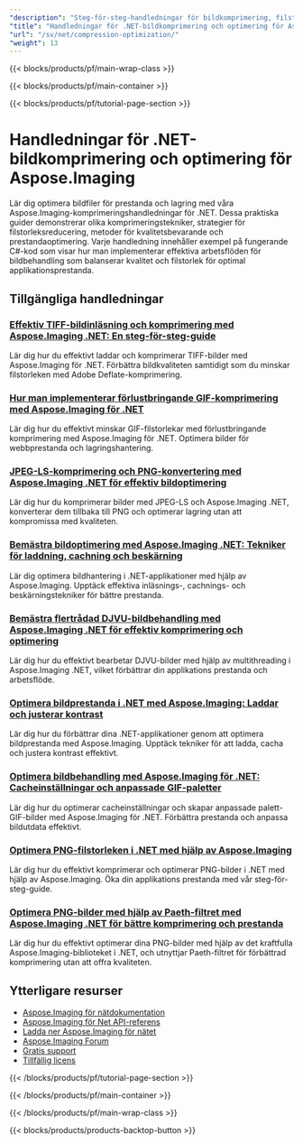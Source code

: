```yaml
---
"description": "Steg-för-steg-handledningar för bildkomprimering, filstorleksoptimering och prestandaförbättring med Aspose.Imaging för .NET."
"title": "Handledningar för .NET-bildkomprimering och optimering för Aspose.Imaging"
"url": "/sv/net/compression-optimization/"
"weight": 13
---
```


{{< blocks/products/pf/main-wrap-class >}}

{{< blocks/products/pf/main-container >}}

{{< blocks/products/pf/tutorial-page-section >}}
# Handledningar för .NET-bildkomprimering och optimering för Aspose.Imaging

Lär dig optimera bildfiler för prestanda och lagring med våra Aspose.Imaging-komprimeringshandledningar för .NET. Dessa praktiska guider demonstrerar olika komprimeringstekniker, strategier för filstorleksreducering, metoder för kvalitetsbevarande och prestandaoptimering. Varje handledning innehåller exempel på fungerande C#-kod som visar hur man implementerar effektiva arbetsflöden för bildbehandling som balanserar kvalitet och filstorlek för optimal applikationsprestanda.

## Tillgängliga handledningar

### [Effektiv TIFF-bildinläsning och komprimering med Aspose.Imaging .NET: En steg-för-steg-guide](./load-compress-tiff-images-aspose-imaging-dotnet/)
Lär dig hur du effektivt laddar och komprimerar TIFF-bilder med Aspose.Imaging för .NET. Förbättra bildkvaliteten samtidigt som du minskar filstorleken med Adobe Deflate-komprimering.

### [Hur man implementerar förlustbringande GIF-komprimering med Aspose.Imaging för .NET](./lossy-gif-compression-aspose-imaging-dotnet/)
Lär dig hur du effektivt minskar GIF-filstorlekar med förlustbringande komprimering med Aspose.Imaging för .NET. Optimera bilder för webbprestanda och lagringshantering.

### [JPEG-LS-komprimering och PNG-konvertering med Aspose.Imaging .NET för effektiv bildoptimering](./jpeg-ls-compression-aspose-imaging-net/)
Lär dig hur du komprimerar bilder med JPEG-LS och Aspose.Imaging .NET, konverterar dem tillbaka till PNG och optimerar lagring utan att kompromissa med kvaliteten.

### [Bemästra bildoptimering med Aspose.Imaging .NET: Tekniker för laddning, cachning och beskärning](./optimize-images-aspose-imaging-net/)
Lär dig optimera bildhantering i .NET-applikationer med hjälp av Aspose.Imaging. Upptäck effektiva inläsnings-, cachnings- och beskärningstekniker för bättre prestanda.

### [Bemästra flertrådad DJVU-bildbehandling med Aspose.Imaging .NET för effektiv komprimering och optimering](./multithreaded-djvu-processing-aspose-imaging-net/)
Lär dig hur du effektivt bearbetar DJVU-bilder med hjälp av multithreading i Aspose.Imaging .NET, vilket förbättrar din applikations prestanda och arbetsflöde.

### [Optimera bildprestanda i .NET med Aspose.Imaging: Laddar och justerar kontrast](./optimize-image-performance-aspose-imaging-net/)
Lär dig hur du förbättrar dina .NET-applikationer genom att optimera bildprestanda med Aspose.Imaging. Upptäck tekniker för att ladda, cacha och justera kontrast effektivt.

### [Optimera bildbehandling med Aspose.Imaging för .NET: Cacheinställningar och anpassade GIF-paletter](./aspose-imaging-net-optimize-cache-create-gifs/)
Lär dig hur du optimerar cacheinställningar och skapar anpassade palett-GIF-bilder med Aspose.Imaging för .NET. Förbättra prestanda och anpassa bildutdata effektivt.

### [Optimera PNG-filstorleken i .NET med hjälp av Aspose.Imaging](./png-compression-dotnet-aspose-imaging/)
Lär dig hur du effektivt komprimerar och optimerar PNG-bilder i .NET med hjälp av Aspose.Imaging. Öka din applikations prestanda med vår steg-för-steg-guide.

### [Optimera PNG-bilder med hjälp av Paeth-filtret med Aspose.Imaging .NET för bättre komprimering och prestanda](./optimize-png-images-using-paeth-filter-aspose-imaging-net/)
Lär dig hur du effektivt optimerar dina PNG-bilder med hjälp av det kraftfulla Aspose.Imaging-biblioteket i .NET, och utnyttjar Paeth-filtret för förbättrad komprimering utan att offra kvaliteten.

## Ytterligare resurser

- [Aspose.Imaging för nätdokumentation](https://docs.aspose.com/imaging/net/)
- [Aspose.Imaging för Net API-referens](https://reference.aspose.com/imaging/net/)
- [Ladda ner Aspose.Imaging för nätet](https://releases.aspose.com/imaging/net/)
- [Aspose.Imaging Forum](https://forum.aspose.com/c/imaging)
- [Gratis support](https://forum.aspose.com/)
- [Tillfällig licens](https://purchase.aspose.com/temporary-license/)

{{< /blocks/products/pf/tutorial-page-section >}}

{{< /blocks/products/pf/main-container >}}

{{< /blocks/products/pf/main-wrap-class >}}

{{< blocks/products/products-backtop-button >}}